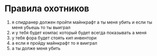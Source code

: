 # Правила охотников
1. я спидранер должен пройти майнкрафт а ты меня убить и если ты меня убьешь то ты выиграл
2. и у тебя будет компас который будет всегда показывать а меня
3. у тебя фора будет стоять кип инвентори
4. а если я пройду майнкрафт то я вииграл
5. а ты долже меня убить
